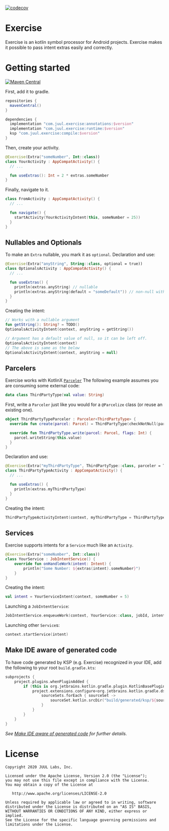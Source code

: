 [![codecov](https://codecov.io/gh/JuulLabs/exercise/branch/master/graph/badge.svg)](https://codecov.io/gh/JuulLabs/exercise)

# Exercise

Exercise is an kotlin symbol processor for Android projects.
Exercise makes it possible to pass intent extras easily and correctly.

# Getting started

[![Maven Central](https://maven-badges.herokuapp.com/maven-central/com.juul.exercise/compile/badge.svg)](https://maven-badges.herokuapp.com/maven-central/com.juul.exercise/compile)

First, add it to gradle.

```gradle
repositories {
  mavenCentral()
}

dependencies {
  implementation "com.juul.exercise:annotations:$version"
  implementation "com.juul.exercise:runtime:$version"
  ksp "com.juul.exercise:compile:$version"
}
```

Then, create your activity.

```kotlin
@Exercise(Extra("someNumber", Int::class))
class YourActivity : AppCompatActivity() {
  // ...

  fun useExtras(): Int = 2 * extras.someNumber
}
```

Finally, navigate to it.

```kotlin
class FromActivity : AppCompatActivity() {
  // ...

  fun navigate() {
    startActivity(YourActivityIntent(this, someNumber = 25))
  }
}
```

## Nullables and Optionals

To make an `Extra` nullable, you mark it as `optional`. Declaration and use:

```kotlin
@Exercise(Extra("anyString", String::class, optional = true))
class OptionalsActivity : AppCompatActivity() {
  // ...

  fun useExtras() {
    println(extras.anyString) // nullable
    println(extras.anyString(default = "someDefault")) // non-null with function call
  }
}
```

Creating the intent:

```kotlin
// Works with a nullable argument
fun getString(): String? = TODO()
OptionalsActivityIntent(context, anyString = getString())

// Argument has a default value of null, so it can be left off.
OptionalsActivityIntent(context)
// The above is same as the below
OptionalsActivityIntent(context, anyString = null)
```

## Parcelers

Exercise works with KotlinX [`Parceler`](https://developer.android.com/kotlin/parcelize) The following example assumes you are consuming some external code:

```kotlin
data class ThirdPartyType(val value: String)
```

First, write a `Parceler` just like you would for a `@Parcelize` class (or reuse an existing one).

```kotlin
object ThirdPartyTypeParceler : Parceler<ThirdPartyType> {
  override fun create(parcel: Parcel) = ThirdPartyType(checkNotNull(parcel.readString()))

  override fun ThirdPartyType.write(parcel: Parcel, flags: Int) {
    parcel.writeString(this.value)
  }
}
```

Declaration and use:

```kotlin
@Exercise(Extra("myThirdPartyType", ThirdPartyType::class, parceler = ThirdPartyTypeParceler::class))
class ThirdPartyTypeActivity : AppCompatActivity() {
  // ...

  fun useExtras() {
    println(extras.myThirdPartyType)
  }
}
```

Creating the intent:

```kotlin
ThirdPartyTypeActivityIntent(context, myThirdPartyType = ThirdPartyType("Some string"))
```

## Services

Exercise supports intents for a `Service` much like an `Activity`.

```kotlin
@Exercise(Extra("someNumber", Int::class))
class YourService : JobIntentService() {
    override fun onHandleWork(intent: Intent) {
        println("Some Number: ${extras(intent).someNumber}")
    }
}
```

Creating the intent:

```kotlin
val intent = YourServiceIntent(context, someNumber = 5)
```

Launching a `JobIntentService`:

```kotlin
JobIntentService.enqueueWork(context, YourService::class, jobId, intent)
```

Launching other `Service`s:

```kotlin
context.startService(intent)
```

## Make IDE aware of generated code

To have code generated by KSP (e.g. Exercise) recognized in your IDE, add the following to your root `build.gradle.kts`:

```kotlin
subprojects {
    project.plugins.whenPluginAdded {
        if (this is org.jetbrains.kotlin.gradle.plugin.KotlinBasePlugin) {
            project.extensions.configure<org.jetbrains.kotlin.gradle.dsl.KotlinProjectExtension> {
                sourceSets.forEach { sourceSet ->
                    sourceSet.kotlin.srcDir("build/generated/ksp/${sourceSet.name}/kotlin")
                }
            }
        }
    }
}
```

_See [Make IDE aware of generated code] for further details._

# License

```
Copyright 2020 JUUL Labs, Inc.

Licensed under the Apache License, Version 2.0 (the "License");
you may not use this file except in compliance with the License.
You may obtain a copy of the License at

   http://www.apache.org/licenses/LICENSE-2.0

Unless required by applicable law or agreed to in writing, software
distributed under the License is distributed on an "AS IS" BASIS,
WITHOUT WARRANTIES OR CONDITIONS OF ANY KIND, either express or implied.
See the License for the specific language governing permissions and
limitations under the License.
```


[Make IDE aware of generated code]: https://kotlinlang.org/docs/ksp-quickstart.html#make-ide-aware-of-generated-code
